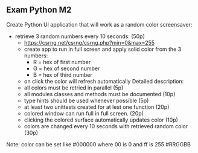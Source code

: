 ## Exam Python M2

Create Python UI application that will work as a random color screensaver:
* retrieve 3 random numbers every 10 seconds: (50p) 
  * https://csrng.net/csrng/csrng.php?min=0&max=255 
  * create app to run in full screen and apply solid color from the 3 numbers:
    * R = hex of first number 
    * G = hex of second number 
    * B = hex of third number
  * on click the color will refresh automatically
Detailed description:
  - all colors must be retried in parallel (5p)
  - all modules classes and methods must be documented (10p)
  - type hints should be used whenever possible (5p)
  - at least two unittests created for at lest one function (20p)
  - colored window can run full in full screen. (20p)
  - clicking the colored surface automatically updates color (10p)
  - colors are changed every 10 seconds with retrieved random color (30p)

Note: color can be set like #000000 where 00 is 0 and ff is 255
                            #RRGGBB